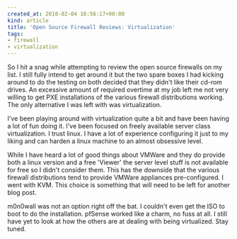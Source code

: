 ```yaml
---
created_at: 2010-02-04 16:56:17+00:00
kind: article
title: 'Open Source Firewall Reviews: Virtualization'
tags:
- firewall
- virtualization
---
```


So I hit a snag while attempting to review the open source firewalls on my
list. I still fully intend to get around it but the two spare boxes I had
kicking around to do the testing on both decided that they didn't like their
cd-rom drives. An excessive amount of required overtime at my job left me not
very willing to get PXE installations of the various firewall distributions
working. The only alternative I was left with was virtualization.

I've been playing around with virtualization quite a bit and have been having a
lot of fun doing it. I've been focused on freely available server class
virtualization. I trust linux. I have a lot of experience configuring it just
to my liking and can harden a linux machine to an almost obsessive level.

While I have heard a lot of good things about VMWare and they do provide both a
linux version and a free 'Viewer' the server level stuff is not available for
free so I didn't consider them. This has the downside that the various firewall
distributions tend to provide VMWare appliances pre-configured. I went with
KVM. This choice is something that will need to be left for another blog post.

m0n0wall was not an option right off the bat. I couldn't even get the ISO to
boot to do the installation. pfSense worked like a charm, no fuss at all. I
still have yet to look at how the others are at dealing with being virtualized.
Stay tuned.

